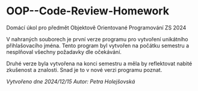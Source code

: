 # OOP--Code-Review-Homework
Domácí úkol pro předmět Objektově Orientované Programování ZS 2024

V nahraných souborech je první verze programu pro vytvoření unikátního přihlašovacího jména. Tento program byl vytvořen na počátku semestru a nesplňoval všechny požadavky dle očekávání.

Druhé verze byla vytvořena na konci semestru a měla by reflektovat nabité zkušenost a znalosti. Snad je to v nové verzi programu poznat.

_Vytvořeno dne 2024/12/15_
_Autor: Petra Holejšovská_
